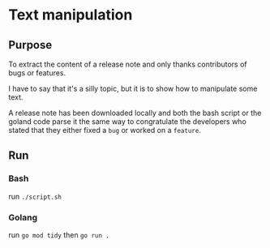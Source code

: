 # Text manipulation

## Purpose

To extract the content of a release note and only thanks contributors of bugs or features.

I have to say that it's a silly topic, but it is to show how to manipulate some text.

A release note has been downloaded locally and both the bash script or the goland code parse it the same way to congratulate the developers who stated that they either fixed a `bug` or worked on a `feature`.

## Run

### Bash 

run `./script.sh`


### Golang

run `go mod tidy` then `go run .`